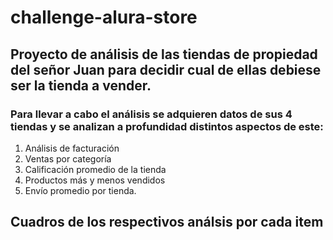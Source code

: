 # challenge-alura-store

## Proyecto de análisis de las tiendas de propiedad del señor Juan para decidir cual de ellas debiese ser la tienda a vender.

### Para llevar a cabo el análisis se adquieren datos de sus 4 tiendas y se analizan a profundidad distintos aspectos de este: 

1.  Análisis de facturación 
2. Ventas por categoría
3. Calificación promedio de la tienda
4. Productos más y menos vendidos
5. Envío promedio por tienda.

## Cuadros de los respectivos análsis por cada item
